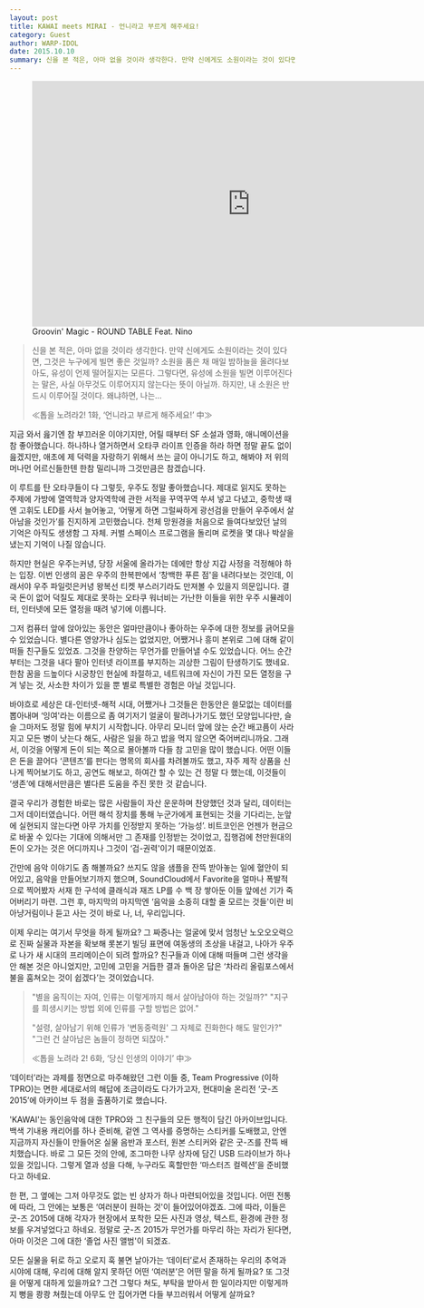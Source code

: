 ```yaml
---
layout: post
title: KAWAI meets MIRAI - 언니라고 부르게 해주세요!
category: Guest
author: WARP-IDOL
date: 2015.10.10
summary: 신을 본 적은, 아마 없을 것이라 생각한다. 만약 신에게도 소원이라는 것이 있다면, 그것은 누구에게 빌면 좋은 것일까?
---
```


<figure>
<div class="embed-responsive embed-responsive-16by9"><iframe width="769" height="433" src="https://www.youtube.com/embed/afXl2o82mmA?rel=0" frameborder="0" allowfullscreen></iframe></div>
<figcaption>Groovin' Magic - ROUND TABLE Feat. Nino</figcaption>
</figure>

> 신을 본 적은, 아마 없을 것이라 생각한다. 만약 신에게도 소원이라는 것이 있다면, 그것은 누구에게 빌면 좋은 것일까? 소원을 품은 채 매일 밤하늘을 올려다보아도, 유성이 언제 떨어질지는 모른다. 그렇다면, 유성에 소원을 빌면 이루어진다는 말은, 사실 아무것도 이루어지지 않는다는 뜻이 아닐까. 하지만, 내 소원은 반드시 이루어질 것이다.
> 왜냐하면, 나는…
>
> ≪톱을 노려라2! 1화, ‘언니라고 부르게 해주세요!’ 中≫

지금 와서 읊기엔 참 부끄러운 이야기지만, 어릴 때부터 SF 소설과 영화, 애니메이션을 참 좋아했습니다. 하나하나 열거하면서 오타쿠 라이프 인증을 하라 하면 정말 끝도 없이 읊겠지만, 애초에 제 덕력을 자랑하기 위해서 쓰는 글이 아니기도 하고, 해봐야 저 위의 머나먼 어르신들한텐 한참 밀리니까 그것만큼은 참겠습니다.

이 루트를 탄 오타쿠들이 다 그렇듯, 우주도 정말 좋아했습니다. 제대로 읽지도 못하는 주제에 가방에 열역학과 양자역학에 관한 서적을 꾸역꾸역 쑤셔 넣고 다녔고, 중학생 때엔 고휘도 LED를 사서 늘어놓고, ‘어떻게 하면 그럴싸하게 광선검을 만들어 우주에서 살아남을 것인가’를 진지하게 고민했습니다. 천체 망원경을 처음으로 들여다보았던 날의 기억은 아직도 생생함 그 자체. 커벌 스페이스 프로그램을 돌리며 로켓을 몇 대나 박살을 냈는지 기억이 나질 않습니다.

하지만 현실은 우주는커녕, 당장 서울에 올라가는 데에만 항상 지갑 사정을 걱정해야 하는 입장. 이번 인생의 꿈은 우주의 한복판에서 ‘창백한 푸른 점'을 내려다보는 것인데, 이래서야 우주 파일럿은커녕 왕복선 티켓 부스러기라도 만져볼 수 있을지 의문입니다. 결국 돈이 없어  덕질도 제대로 못하는 오타쿠 워너비는 가난한 이들을 위한 우주 시뮬레이터, 인터넷에 모든 열정을 때려 넣기에 이릅니다.

그저 컴퓨터 앞에 앉아있는 동안은 얼마만큼이나 좋아하는 우주에 대한 정보를 긁어모을 수 있었습니다. 별다른 영양가나 심도는 없었지만, 어쨌거나 흥미 본위로 그에 대해 같이 떠들 친구들도 있었죠. 그것을 찬양하는 무언가를 만들어낼 수도 있었습니다. 어느 순간부터는 그것을 내다 팔아 인터넷 라이프를 부지하는 괴상한 그림이 탄생하기도 했네요. 한참 꿈을 드높이다 시궁창인 현실에 좌절하고, 네트워크에 자신이 가진 모든 열정을 구겨 넣는 것, 사소한 차이가 있을 뿐 별로 특별한 경험은 아닐 것입니다.

바야흐로 세상은 대-인터넷-해적 시대, 어쨌거나 그것들은 한동안은 쓸모없는 데이터를 뽑아내며 ‘잉여'라는 이름으로 좀 여기저기 얼굴이 팔려나가기도 했던 모양입니다만, 슬슬 그마저도 정말 힘에 부치기 시작합니다. 아무리 모니터 앞에 앉는 순간 배고픔이 사라지고 모든 병이 낫는다 해도, 사람은 일을 하고 밥을 먹지 않으면 죽어버리니까요. 그래서, 이것을 어떻게 돈이 되는 쪽으로 몰아볼까 다들 참 고민을 많이 했습니다. 어떤 이들은 돈을 끌어다 ‘콘텐츠’를 판다는 명목의 회사를 차려볼까도 했고, 자주 제작 상품을 신나게 찍어보기도 하고, 공연도 해보고, 하여간 할 수 있는 건 정말 다 했는데, 이것들이 ‘생존’에 대해서만큼은 별다른 도움을 주진 못한 것 같습니다.

결국 우리가 경험한 바로는 많은 사람들이 자산 운운하며 찬양했던 것과 달리, 데이터는 그저 데이터였습니다. 어떤 해석 장치를 통해 누군가에게 표현되는 것을 기다리는, 눈앞에 실현되지 않는다면 아무 가치를 인정받지 못하는 ‘가능성’. 비트코인은 언젠가 현금으로 바꿀 수 있다는 기대에 의해서만 그 존재를 인정받는 것이었고, 집행검에 천만원대의 돈이 오가는 것은 어디까지나 그것이 ‘검-권력'이기 때문이었죠.

간만에 음악 이야기도 좀 해볼까요? 쓰지도 않을 샘플을 잔뜩 받아놓는 일에 혈안이 되어있고, 음악을 만들어보기까지 했으며, SoundCloud에서 Favorite을 얼마나 폭발적으로 찍어봤자 서재 한 구석에 클래식과 재즈 LP를 수 백 장 쌓아둔 이들 앞에선 기가 죽어버리기 마련. 그런 후, 마지막의 마지막엔 ‘음악을 소중히 대할 줄 모르는 것들'이란 비아냥거림이나 듣고 사는 것이 바로 나, 너, 우리입니다.

이제 우리는 여기서 무엇을 하게 될까요? 그 짜증나는 얼굴에 맞서 엄청난 노오오오력으로 진짜 실물과 자본을 확보해 롯본기 빌딩 표면에 여동생의 초상을 내걸고, 나아가 우주로 나가 새 시대의 프리메이슨이 되려 할까요? 친구들과 이에 대해 떠들며 그런 생각을 안 해본 것은 아니었지만, 고민에 고민을 거듭한 결과 돌아온 답은 ‘차라리 올림포스에서 불을 훔쳐오는 것이 쉽겠다’는 것이었습니다.

> "별을 움직이는 자여, 인류는 이렇게까지 해서 살아남아야 하는 것일까?"
> "지구를 희생시키는 방법 외에 인류를 구할 방법은 없어."
> 
> "설령, 살아남기 위해 인류가 '변동중력원' 그 자체로 진화한다 해도 말인가?"
> "그런 건 살아남은 놈들이 정하면 되잖아."
> 
> ≪톱을 노려라 2! 6화, ‘당신 인생의 이야기’ 中≫

‘데이터’라는 과제를 정면으로 마주해왔던 그런 이들 중, Team Progressive (이하 TPRO)는 면한 세대로서의 해답에 조금이라도 다가가고자, 현대미술 온리전 ‘굿-즈 2015’에 아카이브 두 점을 출품하기로 했습니다. 

'KAWAI'는 동인음악에 대한 TPRO와 그 친구들의 모든 행적이 담긴 아카이브입니다. 백색 기내용 캐리어를 하나 준비해, 겉엔 그 역사를 증명하는 스티커를 도배했고, 안엔 지금까지 자신들이 만들어온 실물 음반과 포스터, 원본 스티커와 같은 굿-즈를 잔뜩 배치했습니다. 바로 그 모든 것의 안에, 조그마한 나무 상자에 담긴 USB 드라이브가 하나 있을 것입니다. 그렇게 열과 성을 다해, 누구라도 혹할만한 ‘마스터즈 컬렉션’을 준비했다고 하네요.

한 편, 그 옆에는 그저 아무것도 없는 빈 상자가 하나 마련되어있을 것입니다. 어떤 전통에 따라, 그 안에는 보통은 ‘여러분이 원하는 것'이 들어있어야겠죠. 그에 따라, 이들은 굿-즈 2015에 대해 각자가 현장에서 포착한 모든 사진과 영상, 텍스트, 환경에 관한 정보를 우겨넣었다고 하네요. 정말로 굿-즈 2015가 무언가를 마무리 하는 자리가 된다면, 아마 이것은 그에 대한 ‘졸업 사진 앨범'이 되겠죠.

모든 실물을 뒤로 하고 오로지 훅 불면 날아가는 ‘데이터’로서 존재하는 우리의 추억과 시야에 대해, 우리에 대해 알지 못하던 어떤 ‘여러분’은 어떤 말을 하게 될까요? 또 그것을 어떻게 대하게 있을까요? 그건 그렇다 쳐도, 부탁을 받아서 한 일이라지만 이렇게까지 뻥을 쾅쾅 쳐줬는데 아무도 안 집어가면 다들 부끄러워서 어떻게 살까요?